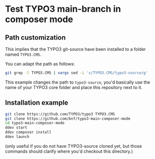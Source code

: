 # Test TYPO3 main-branch in composer mode

## Path customization

This implies that the TYPO3 git-source have been
installed to a folder named `TYPO3.CMS`.

You can adapt the path as follows:


```sh
git grep -l TYPO3.CMS | xargs sed -i 's/TYPO3.CMS/typo3-source/g'
```

This example changes the path to `typo3-source`,
you'd basically use the name of your TYPO3 core folder and place
this repository next to it.

## Installation example

```sh
git clone https://github.com/TYPO3/typo3 TYPO3.CMS
git clone https://github.com/bnf/typo3-main-composer-mode 
cd typo3-main-composer-mode
ddev start
ddev composer install
ddev launch
```

(only useful if you do not have TYPO3-source cloned yet, but those
commands should clarify where you'd checkout this directory.)

